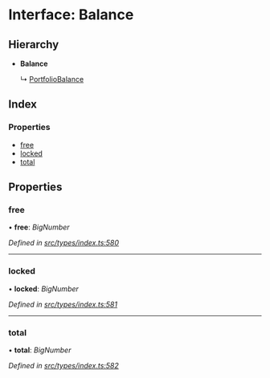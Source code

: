 # Interface: Balance

## Hierarchy

* **Balance**

  ↳ [PortfolioBalance](portfoliobalance.md)

## Index

### Properties

* [free](balance.md#free)
* [locked](balance.md#locked)
* [total](balance.md#total)

## Properties

###  free

• **free**: *BigNumber*

*Defined in [src/types/index.ts:580](https://github.com/PolymathNetwork/polymesh-sdk/blob/56921667/src/types/index.ts#L580)*

___

###  locked

• **locked**: *BigNumber*

*Defined in [src/types/index.ts:581](https://github.com/PolymathNetwork/polymesh-sdk/blob/56921667/src/types/index.ts#L581)*

___

###  total

• **total**: *BigNumber*

*Defined in [src/types/index.ts:582](https://github.com/PolymathNetwork/polymesh-sdk/blob/56921667/src/types/index.ts#L582)*
